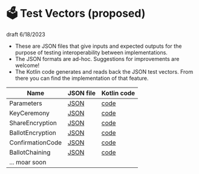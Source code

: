 # 🗳 Test Vectors (proposed)

draft 6/18/2023

* These are JSON files that give inputs and expected outputs for the purpose of testing interoperability between implementations.
* The JSON formats are ad-hoc. Suggestions for improvements are welcome!
* The Kotlin code generates and reads back the JSON test vectors. From there you can find the implementation of that feature.


| Name             | JSON file                                                                         | Kotlin code                                                                                  |
|------------------|-----------------------------------------------------------------------------------|----------------------------------------------------------------------------------------------|
| Parameters       | [JSON](../egklib/src/commonTest/data/testvectors/ParametersTestVector.json)       | [code](../egklib/src/jvmTest/kotlin/electionguard/testvectors/ParametersTestVector.kt)       |
| KeyCeremony      | [JSON](../egklib/src/commonTest/data/testvectors/KeyCeremonyTestVector.json)      | [code](../egklib/src/jvmTest/kotlin/electionguard/testvectors/KeyCeremonyTestVector.kt)      |
| ShareEncryption  | [JSON](../egklib/src/commonTest/data/testvectors/ShareEncryptionTestVector.json)  | [code](../egklib/src/jvmTest/kotlin/electionguard/testvectors/ShareEncryptionTestVector.kt)  |
| BallotEncryption | [JSON](../egklib/src/commonTest/data/testvectors/BallotEncryptionTestVector.json) | [code](../egklib/src/jvmTest/kotlin/electionguard/testvectors/BallotEncryptionTestVector.kt) |
| ConfirmationCode | [JSON](../egklib/src/commonTest/data/testvectors/ConfirmationCodeTestVector.json) | [code](../egklib/src/jvmTest/kotlin/electionguard/testvectors/ConfirmationCodeTestVector.kt) |
| BallotChaining   | [JSON](../egklib/src/commonTest/data/testvectors/BallotChainingTestVector.json) | [code](../egklib/src/jvmTest/kotlin/electionguard/testvectors/BallotChainingTestVector.kt) |
| ... moar soon    |                                                                                   |                                                                                              |